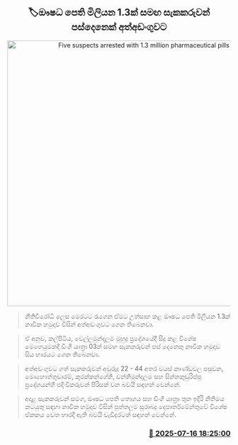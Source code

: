 <p align='center'><b><h2 align='center' title='Five suspects arrested with 1.3 million pharmaceutical pills'>🏷ඖෂධ පෙති මිලියන 1.3ක් සමඟ සැකකරුවන් පස්දෙනෙක් අත්අඩංගුවට</h2></b></p>
<p align='center'><img src='https://helakuru.sgp1.cdn.digitaloceanspaces.com/esana/images/lib/arrested2[1].jpg' width='600' alt='Five suspects arrested with 1.3 million pharmaceutical pills'></p>

> නීතිවිරෝධී ලෙස මෙරටට රැගෙන ඒමට උත්සාහ කළ ඖෂධ පෙති මිලියන 1.3ක් නාවික හමුදාව විසින් අත්අඩංගුවට ගෙන තිබෙනවා.

> ඒ අනුව, කල්පිටිය, වෙල්ලමුන්දලම මුහුදු ප්‍රදේශයේදී සිදු කළ විශේෂ මෙහෙයුමකදී ඩිංගි යාත්‍රා 03ක් සමඟ සැකකරුවන් පස් දෙනෙකු නාවික හමුදාව සිය භාරයට ගෙන තිබෙනවා.

> අත්අඩංගුවට ගත් සැකකරුවන් අවුරුදු 22 - 44 අතර වයස් කාණ්ඩවල පසුවන, මොහොත්තුවාරම්, කුරක්කන්ගේනි, වන්නිමුන්දලම සහ සින්නකුඩුරිප්පු ප්‍රදේශයන්හි පදිංචිකරුවන් පිරිසක් වන බවයි සඳහන් වෙන්නේ.

> අදාළ සැකකරුවන් සමග, ඖෂධ පෙති තොගය සහ ඩිංගි යාත්‍රා තුන ඉදිරි නීතිමය කටයුතු සඳහා නාවික හමුදාව විසින් පුත්තලම සුරාබදු දෙපාර්තමේන්තුවේ විශේෂ ඒකකය වෙත භාරදී ඇති බවයි වැඩිදුරටත් සඳහන් වෙන්නේ.



<h3 align='right'><a href='https://www.helakuru.lk/esana/p/111917/'>📅 2025-07-16 18:25:00</a></h3>
